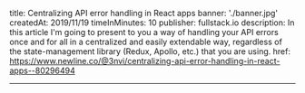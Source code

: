 title: Centralizing API error handling in React apps
banner: './banner.jpg'
createdAt: 2019/11/19
timeInMinutes: 10
publisher: fullstack.io
description: In this article I'm going to present to you a way of handling your API errors once and for all in a centralized and easily extendable way, regardless of the state-management library (Redux, Apollo, etc.) that you are using.
href: https://www.newline.co/@3nvi/centralizing-api-error-handling-in-react-apps--80296494

---
